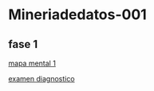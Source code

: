 # Mineriadedatos-001

## fase 1

[mapa mental 1](https://github.com/ElisaGzz/Mineria-de-datos-EG/blob/main/mapamentalEGGmineria.pdf)

[examen diagnostico](https://github.com/ElisaGzz/Mineria-de-datos-EG/blob/main/Examen%20diagnosticoEGG.pdf)
